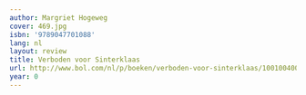 ```yaml
---
author: Margriet Hogeweg
cover: 469.jpg
isbn: '9789047701088'
lang: nl
layout: review
title: Verboden voor Sinterklaas
url: http://www.bol.com/nl/p/boeken/verboden-voor-sinterklaas/1001004006218293/index.html
year: 0
---
```



